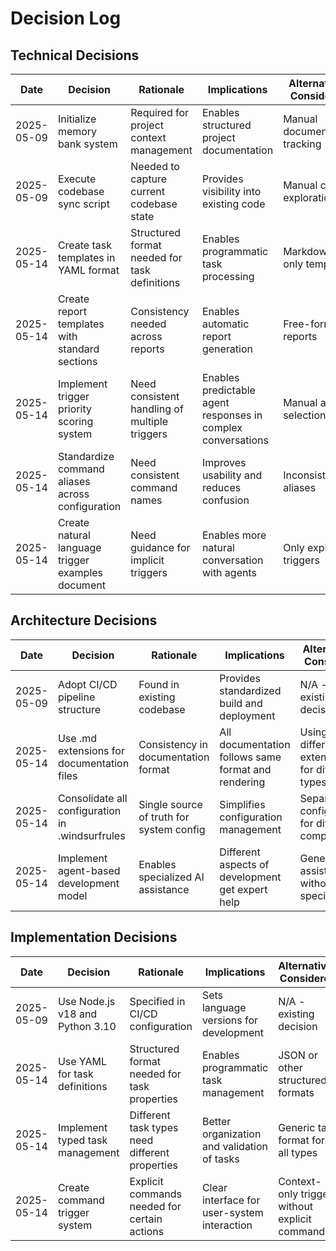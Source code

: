 # Decision Log

## Technical Decisions

| Date       | Decision                      | Rationale                                  | Implications                              | Alternatives Considered        |
|------------|-------------------------------|--------------------------------------------|--------------------------------------------|--------------------------------|
| 2025-05-09 | Initialize memory bank system | Required for project context management    | Enables structured project documentation   | Manual documentation tracking  |
| 2025-05-09 | Execute codebase sync script  | Needed to capture current codebase state   | Provides visibility into existing code     | Manual code exploration        |
| 2025-05-14 | Create task templates in YAML format | Structured format needed for task definitions | Enables programmatic task processing | Markdown-only templates |
| 2025-05-14 | Create report templates with standard sections | Consistency needed across reports | Enables automatic report generation | Free-form reports |
| 2025-05-14 | Implement trigger priority scoring system | Need consistent handling of multiple triggers | Enables predictable agent responses in complex conversations | Manual agent selection only |
| 2025-05-14 | Standardize command aliases across configuration | Need consistent command names | Improves usability and reduces confusion | Inconsistent aliases |
| 2025-05-14 | Create natural language trigger examples document | Need guidance for implicit triggers | Enables more natural conversation with agents | Only explicit triggers |

## Architecture Decisions

| Date       | Decision                      | Rationale                                  | Implications                              | Alternatives Considered        |
|------------|-------------------------------|--------------------------------------------|--------------------------------------------|--------------------------------|
| 2025-05-09 | Adopt CI/CD pipeline structure | Found in existing codebase                 | Provides standardized build and deployment | N/A - existing decision        |
| 2025-05-14 | Use .md extensions for documentation files | Consistency in documentation format | All documentation follows same format and rendering | Using different extensions for different types |
| 2025-05-14 | Consolidate all configuration in .windsurfrules | Single source of truth for system config | Simplifies configuration management | Separate config files for different components |
| 2025-05-14 | Implement agent-based development model | Enables specialized AI assistance | Different aspects of development get expert help | Generic AI assistance without specialization |

## Implementation Decisions

| Date       | Decision                      | Rationale                                  | Implications                              | Alternatives Considered        |
|------------|-------------------------------|--------------------------------------------|--------------------------------------------|--------------------------------|
| 2025-05-09 | Use Node.js v18 and Python 3.10 | Specified in CI/CD configuration         | Sets language versions for development     | N/A - existing decision        |
| 2025-05-14 | Use YAML for task definitions | Structured format needed for task properties | Enables programmatic task management | JSON or other structured formats |
| 2025-05-14 | Implement typed task management | Different task types need different properties | Better organization and validation of tasks | Generic task format for all types |
| 2025-05-14 | Create command trigger system | Explicit commands needed for certain actions | Clear interface for user-system interaction | Context-only triggers without explicit commands |
